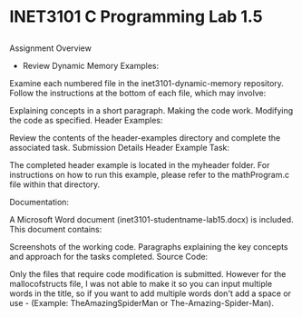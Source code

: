 # INET3101 C Programming Lab 1.5

##
Assignment Overview

- Review Dynamic Memory Examples:

Examine each numbered file in the inet3101-dynamic-memory repository. Follow the instructions at the bottom of each file, which may involve:

Explaining concepts in a short paragraph.
Making the code work.
Modifying the code as specified.
Header Examples:

Review the contents of the header-examples directory and complete the associated task.
Submission Details
Header Example Task:

The completed header example is located in the myheader folder. For instructions on how to run this example, please refer to the mathProgram.c file within that directory.

Documentation:

A Microsoft Word document (inet3101-studentname-lab15.docx) is included. This document contains:

Screenshots of the working code.
Paragraphs explaining the key concepts and approach for the tasks completed.
Source Code:

Only the files that require code modification is submitted. However for the mallocofstructs file, I was not able to make it so you can input multiple words in the title, so if you want to add multiple words don't add a space or use - (Example: TheAmazingSpiderMan or The-Amazing-Spider-Man).
